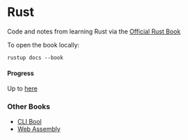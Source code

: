 # Rust

Code and notes from learning Rust via the [Official Rust Book](https://doc.rust-lang.org/book)

To open the book locally:

```
rustup docs --book
```

#### Progress

Up to [here](https://doc.rust-lang.org/book/ch04-00-understanding-ownership.html)

### Other Books

- [CLI Bool](https://rust-cli.github.io/book/index.html)
- [Web Assembly](https://rustwasm.github.io/docs/book/)
